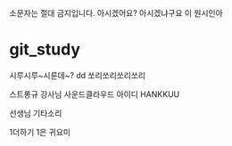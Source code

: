 소문자는 절대 금지입니다. 아시겠어요?
아시겠냐구요 이 원시인아

# git_study

시루시루~시룬데~?
dd
쏘리쏘리쏘리쏘리

스트롱규 강사님
사운드클라우드 아이디
HANKKUU

선생님 기타소리

1더하기 1은 귀요미
